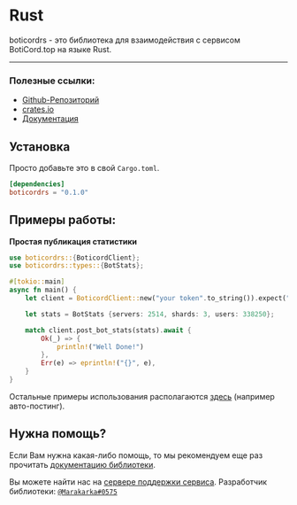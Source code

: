 # Rust
boticordrs - это библиотека для взаимодействия с сервисом BotiCord.top на языке Rust.

____

### Полезные ссылки:

- [Github-Репозиторий](https://github.com/boticord/boticordrs) 
- [crates.io](https://crates.io/crates/boticordrs) 
- [Документация](https://docs.rs/boticordrs) 


## Установка

Просто добавьте это в свой `Cargo.toml`.

```toml
[dependencies]
boticordrs = "0.1.0"
```

## Примеры работы:
**Простая публикация статистики**

```rs
use boticordrs::{BoticordClient};
use boticordrs::types::{BotStats};

#[tokio::main]
async fn main() {
    let client = BoticordClient::new("your token".to_string()).expect("failed client");

    let stats = BotStats {servers: 2514, shards: 3, users: 338250};

    match client.post_bot_stats(stats).await {
        Ok(_) => {
            println!("Well Done!")
        },
        Err(e) => eprintln!("{}", e),
    }
}
```

Остальные примеры использования располагаются [здесь](https://github.com/boticord/boticordrs/tree/master/examples) (например авто-постинг).

## Нужна помощь?

Если Вам нужна какая-либо помощь, то мы рекомендуем еще раз прочитать [документацию библиотеки](https://docs.rs/boticordrs).

Вы можете найти нас на [сервере поддержки сервиса](https://boticord.top/discord).
Разработчик библиотеки: [`@Marakarka#0575`](https://boticord.top/profile/585766846268047370)
